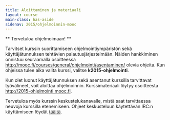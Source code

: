 ```yaml
---
title: Aloittaminen ja materiaali
layout: course
main-class: has-aside
sidenav: 2015/ohjelmoinnin-mooc
---
```


** Tervetuloa ohjelmoimaan! **

Tarvitset kurssin suorittamiseen ohjelmointiympäristön sekä käyttäjätunnuksen tehtävien palautusjärjestelmään. Näiden hankkiminen onnistuu seuraamalla osoitteessa <http://mooc.fi/courses/general/ohjelmointi/asentaminen/> olevia ohjeita. Kun ohjeissa tulee aika valita kurssi, valitse **k2015-ohjelmointi**.

Kun olet luonut käyttäjätunnuksen sekä asentanut kurssilla tarvittavat työvälineet, voit aloittaa ohjelmoinnin. Kurssimateriaali löytyy osoitteesta <http://2015-ohjelmointi.mooc.fi>.

Tervetuloa myös kurssin keskustelukanavalle, mistä saat tarvittaessa neuvoja kurssilla etenemiseen. Ohjeet keskusteluun käytettävän IRC:n käyttämiseen löydät [täältä](http://mooc.fi/courses/general/ohjelmointi/irc-ohjeet.html).
